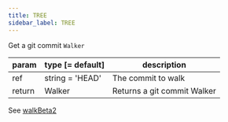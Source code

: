 ```yaml
---
title: TREE
sidebar_label: TREE
---
```


Get a git commit `Walker`

| param  | type [= default] | description                 |
| ------ | ---------------- | --------------------------- |
| ref    | string = 'HEAD'  | The commit to walk          |
| return | Walker           | Returns a git commit Walker |

See [walkBeta2](./walkBeta2.md)

<script>
(function rewriteEditLink() {
  const el = document.querySelector('a.edit-page-link.button');
  if (el) {
    el.href = 'https://github.com/isomorphic-git/isomorphic-git/edit/master/src/commands/TREE.js';
  }
})();
</script>